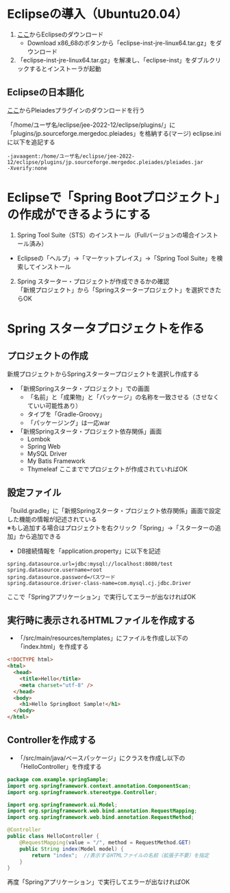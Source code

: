 # Eclipseの導入（Ubuntu20.04）  
1. [ここ](http://www.eclipse.org/downloads/)からEclipseのダウンロード  
    - Download x86_68のボタンから「eclipse-inst-jre-linux64.tar.gz」をダウンロード
2. 「eclipse-inst-jre-linux64.tar.gz」を解凍し、「eclipse-inst」をダブルクリックするとインストーラが起動 

## Eclipseの日本語化
[ここ](https://mergedoc.osdn.jp/)からPleiadesプラグインのダウンロードを行う  

「/home/ユーザ名/eclipse/jee-2022-12/eclipse/plugins/」に「plugins/jp.sourceforge.mergedoc.pleiades」を格納する(マージ)
eclipse.iniに以下を追記する

```
-javaagent:/home/ユーザ名/eclipse/jee-2022-12/eclipse/plugins/jp.sourceforge.mergedoc.pleiades/pleiades.jar
-Xverify:none
```

# Eclipseで「Spring Bootプロジェクト」の作成ができるようにする  
1. Spring Tool Suite（STS）のインストール（Fullバージョンの場合インストール済み）  
  - Eclipseの「ヘルプ」->「マーケットプレイス」->「Spring Tool Suite」を検索してインストール  
2. Spring スターター・プロジェクトが作成できるかの確認  
「新規プロジェクト」から「Springスタータープロジェクト」を選択できたらOK

# Spring スタータプロジェクトを作る
## プロジェクトの作成
新規プロジェクトからSpringスタータープロジェクトを選択し作成する  
- 「新規Springスタータ・プロジェクト」での画面
  - 「名前」と「成果物」と「パッケージ」の名称を一致させる（させなくていい可能性あり）
  - タイプを「Gradle-Groovy」
  - 「パッケージング」は一応war
- 「新規Springスタータ・プロジェクト依存関係」画面
  - Lombok
  - Spring Web
  - MySQL Driver
  - My Batis Framework
  - Thymeleaf
ここまででプロジェクトが作成されていればOK  

## 設定ファイル
「build.gradle」に「新規Springスタータ・プロジェクト依存関係」画面で設定した機能の情報が記述されている  
※もし追加する場合はプロジェクトを右クリック「Spring」->「スターターの追加」から追加できる  
- DB接続情報を「application.property」に以下を記述
```
spring.datasource.url=jdbc:mysql://localhost:8080/test
spring.datasource.username=root
spring.datasource.password=パスワード
spring.datasource.driver-class-name=com.mysql.cj.jdbc.Driver
```
ここで「Springアプリケーション」で実行してエラーが出なければOK  

## 実行時に表示されるHTMLファイルを作成する  
- 「/src/main/resources/templates」にファイルを作成し以下の「index.html」を作成する  
```html
<!DOCTYPE html>
<html>
  <head>
    <title>Hello</title>
    <meta charset="utf-8" />
  </head>
  <body>
    <h1>Hello SpringBoot Sample!</h1>
  </body>
</html>

```
## Controllerを作成する  
- 「/src/main/java/ベースパッケージ」にクラスを作成し以下の「HelloController」を作成する  
```java
package com.example.springSample;
import org.springframework.context.annotation.ComponentScan;
import org.springframework.stereotype.Controller;

import org.springframework.ui.Model;
import org.springframework.web.bind.annotation.RequestMapping;
import org.springframework.web.bind.annotation.RequestMethod;

@Controller
public class HelloController {
    @RequestMapping(value = "/", method = RequestMethod.GET)
    public String index(Model model) {
        return "index";  //表示するHTMLファイルの名前（拡張子不要）を指定
    }       
}
```
再度「Springアプリケーション」で実行してエラーが出なければOK 
